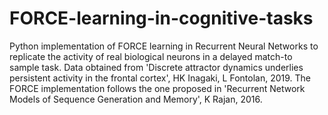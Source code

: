 # FORCE-learning-in-cognitive-tasks

Python implementation of FORCE learning in Recurrent Neural Networks to replicate the activity of real biological neurons in a delayed match-to sample task.
Data obtained from 'Discrete attractor dynamics underlies persistent activity in the frontal cortex', HK Inagaki, L Fontolan, 2019.
The FORCE implementation follows the one proposed in 'Recurrent Network Models of Sequence Generation and Memory', K Rajan, 2016.
